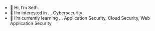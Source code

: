 - 👋 Hi, I’m Seth.
- 👀 I’m interested in ... Cybersecurity
- 🌱 I’m currently learning ... Application Security, Cloud Security, Web Application Security

<!---
skraft9/skraft9 is a ✨ special ✨ repository because its `README.md` (this file) appears on your GitHub profile.
You can click the Preview link to take a look at your changes.
--->
